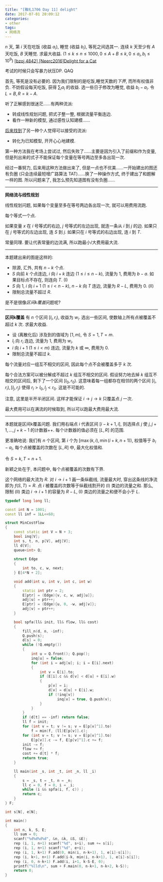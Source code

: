 ```yaml
---
title: "[雅礼1706 Day 11] delight"
date: 2017-07-01 20:09:12
categories:
- other
tags:
- 网络流
---
```

$n$ 天, 第 $i$ 天在吃饭 (收益 $a_i$), 睡觉 (收益 $b_i$), 等死之间选其一. 连续 $k$ 天至少有 $A$ 天吃饭, $B$ 天睡觉. 求最大收益. $(1\le k\le n\le 1000, 0\le A+B\le k, 0\le a_i,b_i\le 10^9)$
[[bzoj 4842] [Neerc2016]Delight for a Cat](http://www.lydsy.com/JudgeOnline/problem.php?id=4842)
<!--more-->
考试的时候只会写暴力状压DP. QAQ

首先, 等死是没有必要的. 因为我们限制的是吃饭,睡觉天数的*下界*, 而所有权值非负. 不妨假设每天吃饭, 获得 $\sum_i a_i$ 的收益. 选一些日子修改为睡觉, 收益 $b_i-a_i$. 令 $L = B, R = k-A$.

听了正解感到很迷茫......有两种流派:
- 转成线性规划问题, 把式子整一整, 根据流量平衡连边.
- 看作一种新的模型, 通过感性认知建模......

[后来找到](http://blog.csdn.net/u014609452/article/details/61616282)了另一种个人觉得可以接受的流派:
- 转化为已知模型, 开开心心地建模.

第一种方法我在考场上尝试过, 然后失败了......主要是因为引入了前缀和作为变量, 但是列出来的式子不能保证每个变量在等号两边至多各出现一次.

经过一番努力, 后来用这种方法做出来了, 但是一点也不优美......一开始建出的图还有负圈 (只会连续最短增广路算法 TAT)......换了一种操作方式, 终于建出了和题解一样的图. 所以问题来了, 我怎么预先知道图有没有负圈......

---
**网络流与线性规划**

线性规划问题, 如果每个变量至多在等号两边各出现一次, 就可以用费用流跑.

每个等式一个点.

如果变量 $x$ 在 $i$ 号等式的右边, $j$ 号等式的左边出现, 就连一条从 $i$ 到 $j$ 的边. 如果只在 $j$ 号等式的左边出现, 连 $S$ 到 $j$. 如果只在 $i$ 号等式的右边出现, 连 $i$ 到 $T$.

常量同理. 要让代表常量的边流满, 所以跑最小/大费用最大流.

---
本题建出来的图是这样的:
- 除源, 汇外, 共有 $n-k$ 个点.
- $S$ 向前 $k$ 个点连边, $i$ 向 $i+k$ 连边 $(1\le i\le n-k)$, 流量为 $1$, 费用为 $b-a$. 如果目标点不存在, 则连向 $T$. (I)
- $S$ 向 $1$, $i$ 向 $i+1$ $(1\le i < n-k)$, $n-k$ 向 $T$ 连边, 流量为 $R-L$, 费用为 $0$. (II)
- 限制总流量不超过 $R$.

是不是很像*区间k覆盖*问题呢?

---
**区间k覆盖**
有 $n$ 个区间 $[l_i, r_i)$, 收益为 $w_i$. 选出一些区间, 使数轴上所有点被覆盖不超过 $k$ 次. 求最大收益.

- 设 (离散化后) 涉及到的值域为 $[1, m)$, 令 $S = 1, T = m$.
- $l_i$ 向 $r_i$ 连边, 流量为 $1$, 费用为 $w_i$.
- $i$ 向 $i+1$ $(1\le i < m)$ 连边, 流量为 $k$ 或 $\infty$, 费用为 $0$.
- 限制总流量不超过 $k$.

每个流量对应一组互不相交的区间, 因此每个点不会被覆盖多于 $k$ 次.

每个合法方案可以被分解成不超过 $k$ 组互不相交的区间. 假设努力地去掉 $k$ 组互不相交的区间后, 剩下了一个区间 $[l_0, r_0)$. 这意味着每一组都存在相邻的两个区间 $[l_i, r_i), [l_j, r_j)$ 使得 $r_i > l_0, l_j < r_0$. 这是不可能的.

注意, 这里是半开半闭区间. 这样才能保证 $i\rightarrow j\rightarrow k$ 只覆盖点 $j$ 一次.

最大费用可以在满流的时候取到, 所以可以跑最大费用最大流.

---
本题就是区间k覆盖问题. 我们用右端点 $i$ 代表区间 $[i-k+1, i]$, 则选择点 $j$ 使 $j,j+1,\ldots,j+k-1$ 的计数器++. 每个计数器的值必须在 $[L,R]$ 的范围.

更准确地说: 我们有 $n$ 个区间, 第 $i$ 个为 $[\max(k,i), \min(i+k,n+1))$, 权值等于 $b_i-a_i$, 每个点被覆盖的次数在 $[L,R]$ 中, 最大化权值和.

令 $S = k, T = n+1$.

新颖之处在于, 本问题中, 每个点被覆盖的次数有下界.

这个网络的最大流为 $R$. 对 $i\rightarrow i+1$ 画一条纵截线, 流量最大时, 穿出这条线的净流即为 $f(S,T) = R$. 点 $i$ 被覆盖的次数等于纵截线割开的 (I) 类边的流量之和. 那么, 限制 (II) 类边 $i\rightarrow i+1$ 的容量为 $R-L$, (I) 类边的流量之和便不会小于 $L$.

```cpp
typedef long long ll;

const int N = 1001;
const ll inf = 1LL<<60;

struct MinCostFlow
{
	const static int V = N + 3;
	bool inq[V];
	int s, t, n, p[V], adj[V];
	ll d[V];
	queue<int> Q;
	
	struct Edge
	{
		int to, c, w, next;
	} E[4*N + 2];

	void add(int u, int v, int c, int w)
	{
		static int ptr = 2;
		E[ptr] = (Edge){v, c, w, adj[u]};
		adj[u] = ptr++;
		E[ptr] = (Edge){u, 0, -w, adj[v]};
		adj[v] = ptr++;
	}

	bool spfa(ll& init, ll& flow, ll& cost)
	{
		fill_n(d, n, -inf);
		Q.push(s);
		d[s] = 0;
		while (!Q.empty())
		{
			int u = Q.front(); Q.pop();
			inq[u] = false;
			for (int i = adj[u]; i; i = E[i].next)
			{
				int v = E[i].to;
				if (E[i].c && d[v] < d[u] + E[i].w)
				{
					p[v] = i;
					d[v] = d[u] + E[i].w;
					if (!inq[v])
						inq[v] = true, Q.push(v);
				}
			}
		}
		if (d[t] == -inf) return false;
		ll f = init;
		for (int v = t; v != s; v = E[p[v]^1].to)
			f = min(f, (ll)E[p[v]].c);
		for (int v = t; v != s; v = E[p[v]^1].to)
			E[p[v]].c -= f, E[p[v]^1].c += f;
		init -= f;
		flow += f;
		cost += d[t] * f;
		return true;
	}

	ll main(int _s, int _t, int _n, ll _i)
	{
		s = _s, t = _t, n = _n;
		ll c = 0, f = 0, i = _i;
		while (i && spfa(i, f, c)) ;
		return c;
	}
} F;

int s[N], e[N];

int main()
{
	int n, k, S, E;
	ll sum = 0;
	scanf("%d%d%d%d", &n, &k, &S, &E);
	rep (i, 1, n+1) scanf("%d", s+i), sum += s[i];
	rep (i, 1, n+1) scanf("%d", e+i);
	rep (i, 1, k+1) F.add(0, min(i, n-k+1), 1, e[i]-s[i]);
	rep (i, k+1, n+1) F.add(i-k, min(i, n-k+1), 1, e[i]-s[i]);
	rep (i, 0, n-k+1) F.add(i, i+1, k-S-E, 0);
	printf("%lld\n", sum + F.main(0, n-k+1, n-k+2, k-S));
	return 0;
}
```

